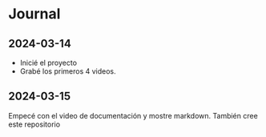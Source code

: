 # Journal

## 2024-03-14

- Inicié el proyecto
- Grabé los primeros 4 videos.

## 2024-03-15

Empecé con el video de documentación y mostre markdown. También cree este repositorio